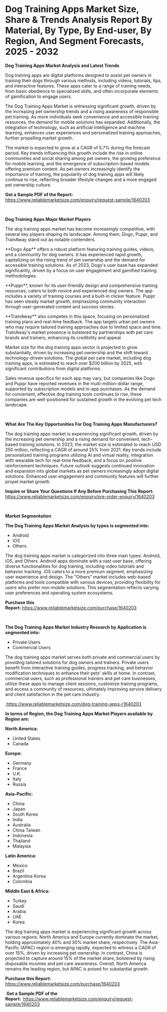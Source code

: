<p><h1>Dog Training Apps Market Size, Share & Trends Analysis Report By Material, By Type, By End-user, By Region, And Segment Forecasts, 2025 - 2032</h1></p><p><strong>Dog Training Apps Market Analysis and Latest Trends</strong></p>
<p><p>Dog training apps are digital platforms designed to assist pet owners in training their dogs through various methods, including videos, tutorials, tips, and interactive features. These apps cater to a range of training needs, from basic obedience to specialized skills, and often incorporate elements of gamification to engage users.</p><p>The Dog Training Apps Market is witnessing significant growth, driven by the increasing pet ownership trends and a rising awareness of responsible pet training. As more individuals seek convenience and accessible training resources, the demand for mobile solutions has expanded. Additionally, the integration of technology, such as artificial intelligence and machine learning, enhances user experiences and personalized training approaches, further propelling market growth.</p><p>The market is expected to grow at a CAGR of 5.7% during the forecast period. Key trends influencing this growth include the rise in online communities and social sharing among pet owners, the growing preference for mobile learning, and the emergence of subscription-based models offering premium content. As pet owners increasingly identify the importance of training, the popularity of dog training apps will likely continue to rise, reflecting broader lifestyle changes and a more engaged pet ownership culture.</p></p>
<p><strong>Get a Sample PDF of the Report:&nbsp;</strong> <a href="https://www.reliablemarketsize.com/enquiry/request-sample/1640203?utm_campaign=3579&utm_medium=2&utm_source=Github&utm_content=ia&utm_term=16042025&utm_id=dog-training-apps">https://www.reliablemarketsize.com/enquiry/request-sample/1640203</a></p>
<p>&nbsp;</p>
<p><strong>Dog Training Apps Major Market Players</strong></p>
<p><p>The dog training apps market has become increasingly competitive, with several key players shaping its landscape. Among them, Dogo, Puppr, and TrainAway stand out as notable contenders.</p><p>**Dogo App** offers a robust platform featuring training guides, videos, and a community for dog owners. It has experienced rapid growth, capitalizing on the rising trend of pet ownership and the demand for accessible training solutions. As of 2023, Dogo's user base has expanded significantly, driven by a focus on user engagement and gamified training methodologies. </p><p>**Puppr**, known for its user-friendly design and comprehensive training resources, caters to both novice and experienced dog owners. The app includes a variety of training courses and a built-in clicker feature. Puppr has seen steady market growth, emphasizing community interaction through user-generated content and success stories.</p><p>**TrainAway** also competes in this space, focusing on personalized training plans and real-time feedback. The app targets urban pet owners who may require tailored training approaches due to limited space and time. TrainAway's market presence is bolstered by partnerships with pet care brands and trainers, enhancing its credibility and appeal.</p><p>Market size for the dog training apps sector is projected to grow substantially, driven by increasing pet ownership and the shift toward technology-driven solutions. The global pet care market, including dog training apps, is estimated to reach over $200 billion by 2025, with significant contributions from digital platforms.</p><p>Sales revenue specifics for each app may vary, but companies like Dogo and Puppr have reported revenues in the multi-million-dollar range, supported by subscription models and in-app purchases. As the demand for convenient, effective dog training tools continues to rise, these companies are well-positioned for sustained growth in the evolving pet tech landscape.</p></p>
<p>&nbsp;</p>
<p><strong>What Are The Key Opportunities For Dog Training Apps Manufacturers?</strong></p>
<p><p>The dog training apps market is experiencing significant growth, driven by the increasing pet ownership and a rising demand for convenient, tech-based training solutions. In 2023, the market size is estimated to reach USD 250 million, reflecting a CAGR of around 25% from 2021. Key trends include personalized training programs utilizing AI and virtual reality, integration with wearable tech for real-time feedback, and a focus on positive reinforcement techniques. Future outlook suggests continued innovation and expansion into global markets as pet owners increasingly adopt digital solutions. Enhanced user engagement and community features will further propel market growth.</p></p>
<p><strong>Inquire or Share Your Questions If Any Before Purchasing This Report:</strong> <a href="https://www.reliablemarketsize.com/enquiry/pre-order-enquiry/1640203?utm_campaign=3579&utm_medium=2&utm_source=Github&utm_content=ia&utm_term=16042025&utm_id=dog-training-apps">https://www.reliablemarketsize.com/enquiry/pre-order-enquiry/1640203</a></p>
<p>&nbsp;</p>
<p><strong>Market Segmentation</strong></p>
<p><strong>The Dog Training Apps Market Analysis by types is segmented into:</strong></p>
<p><ul><li>Android</li><li>IOS</li><li>Others</li></ul></p>
<p><p>The dog training apps market is categorized into three main types: Android, iOS, and Others. Android apps dominate with a vast user base, offering diverse functionalities for dog training, including video tutorials and behavior tracking. iOS caters to a more premium segment, emphasizing user experience and design. The "Others" market includes web-based platforms and tools compatible with various devices, providing flexibility for users who prefer non-mobile solutions. This segmentation reflects varying user preferences and operating system ecosystems.</p></p>
<p><strong>Purchase this Report:&nbsp;</strong><a href="https://www.reliablemarketsize.com/purchase/1640203?utm_campaign=3579&utm_medium=2&utm_source=Github&utm_content=ia&utm_term=16042025&utm_id=dog-training-apps">https://www.reliablemarketsize.com/purchase/1640203</a></p>
<p>&nbsp;</p>
<p><strong>The Dog Training Apps Market Industry Research by Application is segmented into:</strong></p>
<p><ul><li>Private Users</li><li>Commercial Users</li></ul></p>
<p><p>The dog training apps market serves both private and commercial users by providing tailored solutions for dog owners and trainers. Private users benefit from interactive training guides, progress tracking, and behavior modification techniques to enhance their pets' skills at home. In contrast, commercial users, such as professional trainers and pet care businesses, utilize these apps to manage client sessions, customize training programs, and access a community of resources, ultimately improving service delivery and client satisfaction in the pet care industry.</p></p>
<p><a href="https://www.reliablemarketsize.com/dog-training-apps-r1640203?utm_campaign=3579&utm_medium=2&utm_source=Github&utm_content=ia&utm_term=16042025&utm_id=dog-training-apps">&nbsp;https://www.reliablemarketsize.com/dog-training-apps-r1640203</a></p>
<p><strong>In terms of Region, the Dog Training Apps Market Players available by Region are:</strong></p>
<p>
    <p> <strong> North America: </strong>
        <ul>
            <li>United States</li>
            <li>Canada</li>
        </ul>
        </p> 
    <p> <strong> Europe: </strong>
        <ul>
            <li>Germany</li>
            <li>France</li>
            <li>U.K.</li>
            <li>Italy</li>
            <li>Russia</li>
        </ul>
        </p> 
    <p> <strong> Asia-Pacific: </strong>
        <ul>
            <li>China</li>
            <li>Japan</li>
            <li>South Korea</li>
            <li>India</li>
            <li>Australia</li>
            <li>China Taiwan</li>
            <li>Indonesia</li>
            <li>Thailand</li>
            <li>Malaysia</li>
        </ul>
        </p> 
    <p> <strong> Latin America: </strong>
        <ul>
            <li>Mexico</li>
            <li>Brazil</li>
            <li>Argentina Korea</li>
            <li>Colombia</li>
        </ul>
        </p> 
    <p> <strong> Middle East & Africa: </strong>
        <ul>
            <li>Turkey</li>
            <li>Saudi</li>
            <li>Arabia</li>
            <li>UAE</li>
            <li>Korea</li>
        </ul>
    </p>
    </p>
<p><p>The dog training apps market is experiencing significant growth across various regions. North America and Europe currently dominate the market, holding approximately 40% and 30% market share, respectively. The Asia-Pacific (APAC) region is emerging rapidly, expected to witness a CAGR of over 15%, driven by increasing pet ownership. In contrast, China is projected to capture around 15% of the market share, bolstered by rising disposable incomes and pet care awareness. Overall, North America remains the leading region, but APAC is poised for substantial growth.</p></p>
<p><strong>Purchase this Report: </strong><a href="https://www.reliablemarketsize.com/purchase/1640203?utm_campaign=3579&utm_medium=2&utm_source=Github&utm_content=ia&utm_term=16042025&utm_id=dog-training-apps">https://www.reliablemarketsize.com/purchase/1640203</a></p>
<p>&nbsp;<strong>Get a Sample PDF of the Report:&nbsp;&nbsp;</strong><a href="https://www.reliablemarketsize.com/enquiry/request-sample/1640203?utm_campaign=3579&utm_medium=2&utm_source=Github&utm_content=ia&utm_term=16042025&utm_id=dog-training-apps">https://www.reliablemarketsize.com/enquiry/request-sample/1640203</a></p>
<p><strong></strong></p>
<p><p></p><p></p><p></p></p>